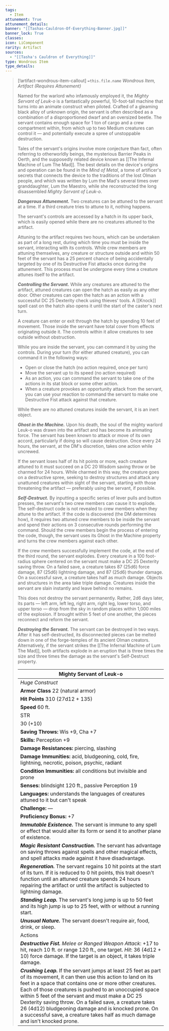 ```yaml
---
tags:
  - Item
attunement: True
attunement_details:
banner: "[[Tashas-Cauldron-Of-Everything-Banner.jpg]]"
banner_lock: True
classes:
icon: LiComponent
rarity: Artifact
sources:
  - "[[Tasha's Cauldron of Everything]]"
type: Wondrous Item
type_details:
---
```

>[!artifact-wondrous-item-callout] `=this.file.name`
>*Wondrous Item, Artifact (Requires Attunement)*
>
>Named for the warlord who infamously employed it, the *Mighty Servant of Leuk-o* is a fantastically powerful, 10-foot-tall machine that turns into an animate construct when piloted. Crafted of a gleaming black alloy of unknown origin, the servant is often described as a combination of a disproportioned dwarf and an oversized beetle. The servant contains enough space for 1 ton of cargo and a crew compartment within, from which up to two Medium creatures can control it — and potentially execute a spree of unstoppable destruction.
>
>Tales of the servant's origins involve more conjecture than fact, often referring to otherworldly beings, the mysterious Barrier Peaks in Oerth, and the supposedly related device known as [[The Infernal Machine of Lum The Mad]]. The best details on the device's origins and operation can be found in the *Mind of Metal*, a tome of artificer's secrets that connects the device to the traditions of the lost Olman people, and which was written by Lum the Mad's several times over granddaughter, Lum the Maestro, while she reconstructed the long disassembled *Mighty Servant of Leuk-o*.
>
>***Dangerous Attunement.*** Two creatures can be attuned to the servant at a time. If a third creature tries to attune to it, nothing happens.
>
>The servant's controls are accessed by a hatch in its upper back, which is easily opened while there are no creatures attuned to the artifact.
>
>Attuning to the artifact requires two hours, which can be undertaken as part of a long rest, during which time you must be inside the servant, interacting with its controls. While crew members are attuning themselves, any creature or structure outside and within 50 feet of the servant has a 25 percent chance of being accidentally targeted by one of its Destructive Fist attacks once during the attunement. This process must be undergone every time a creature attunes itself to the artifact.
>
>***Controlling the Servant.*** While any creatures are attuned to the artifact, attuned creatures can open the hatch as easily as any other door. Other creatures can open the hatch as an action with a successful DC 25 Dexterity check using thieves' tools. A [[Knock]] spell cast on the hatch also opens it until the start of the caster's next turn.
>
>A creature can enter or exit through the hatch by spending 10 feet of movement. Those inside the servant have total cover from effects originating outside it. The controls within it allow creatures to see outside without obstruction.
>
>While you are inside the servant, you can command it by using the controls. During your turn (for either attuned creature), you can command it in the following ways:
>
>* Open or close the hatch (no action required, once per turn)
>* Move the servant up to its speed (no action required)
>* As an action, you can command the servant to take one of the actions in its stat block or some other action.
>* When a creature provokes an opportunity attack from the servant, you can use your reaction to command the servant to make one Destructive Fist attack against that creature.
>
>While there are no attuned creatures inside the servant, it is an inert object.
>
>***Ghost in the Machine.*** Upon his death, the soul of the mighty warlord Leuk-o was drawn into the artifact and has become its animating force. The servant has been known to attack or move of its own accord, particularly if doing so will cause destruction. Once every 24 hours, the servant, at the DM's discretion, takes one action while uncrewed.
>
>If the servant loses half of its hit points or more, each creature attuned to it must succeed on a DC 20 Wisdom saving throw or be charmed for 24 hours. While charmed in this way, the creature goes on a destructive spree, seeking to destroy structures and attack any unattuned creatures within sight of the servant, starting with those threatening the artifact — preferably using the servant, if possible.
>
>***Self-Destruct.*** By inputting a specific series of lever pulls and button presses, the servant's two crew members can cause it to explode. The self-destruct code is not revealed to crew members when they attune to the artifact. If the code is discovered (the DM determines how), it requires two attuned crew members to be inside the servant and spend their actions on 3 consecutive rounds performing the command. Should the crew members begin the process of entering the code, though, the servant uses its Ghost in the Machine property and turns the crew members against each other.
>
>If the crew members successfully implement the code, at the end of the third round, the servant explodes. Every creature in a 100 foot-radius sphere centered on the servant must make a DC 25 Dexterity saving throw. On a failed save, a creature takes 87 (25d6) force damage, 87 (25d6) lightning damage, and 87 (25d6) thunder damage. On a successful save, a creature takes half as much damage. Objects and structures in the area take triple damage. Creatures inside the servant are slain instantly and leave behind no remains.
>
>This does not destroy the servant permanently. Rather, 2d6 days later, its parts — left arm, left leg, right arm, right leg, lower torso, and upper torso — drop from the sky in random places within 1,000 miles of the explosion. If brought within 5 feet of one another, the pieces reconnect and reform the servant.
>
>***Destroying the Servant.*** The servant can be destroyed in two ways. After it has self-destructed, its disconnected pieces can be melted down in one of the forge-temples of its ancient Olman creators. Alternatively, if the servant strikes the [[The Infernal Machine of Lum The Mad]], both artifacts explode in an eruption that is three times the size and three times the damage as the servant's Self-Destruct property.
>
>
>
>| Mighty Servant of Leuk-o |
>| --- |
>| *Huge Construct* |
>| **Armor Class** 22 (natural armor) |
>| **Hit Points** 310 (27d12 + 135) |
>| **Speed** 60 ft. |
>| STR | DEX | CON | INT | WIS | CHA |
>| 30 (+10) | 14 (+2) | 20 (+5) | 1 (-5) | 14 (+2) | 10 (+0) |
>| **Saving Throws:** Wis +9, Cha +7 |
>| **Skills:** Perception +9 |
>| **Damage Resistances:** piercing, slashing |
>| **Damage Immunities:** acid, bludgeoning, cold, fire, lightning, necrotic, poison, psychic, radiant |
>| **Condition Immunities:** all conditions but invisible and prone |
>| **Senses:** blindsight 120 ft., passive Perception 19 |
>| **Languages:** understands the languages of creatures attuned to it but can't speak |
>| **Challenge:** — |
>| **Proficiency Bonus:** +7 |
>| ***Immutable Existence.*** The servant is immune to any spell or effect that would alter its form or send it to another plane of existence. |
>| ***Magic Resistant Construction.*** The servant has advantage on saving throws against spells and other magical effects, and spell attacks made against it have disadvantage. |
>| ***Regeneration.*** The servant regains 10 hit points at the start of its turn. If it is reduced to 0 hit points, this trait doesn't function until an attuned creature spends 24 hours repairing the artifact or until the artifact is subjected to lightning damage. |
>| ***Standing Leap.*** The servant's long jump is up to 50 feet and its high jump is up to 25 feet, with or without a running start. |
>| ***Unusual Nature.*** The servant doesn't require air, food, drink, or sleep. |
>| Actions |
>| ***Destructive Fist.*** *Melee or Ranged Weapon Attack*: +17 to hit, reach 10 ft. or range 120 ft., one target. *Hit*: 36 (4d12 + 10) force damage. If the target is an object, it takes triple damage. |
>| ***Crushing Leap.*** If the servant jumps at least 25 feet as part of its movement, it can then use this action to land on its feet in a space that contains one or more other creatures. Each of those creatures is pushed to an unoccupied space within 5 feet of the servant and must make a DC 25 Dexterity saving throw. On a failed save, a creature takes 26 (4d12) bludgeoning damage and is knocked prone. On a successful save, a creature takes half as much damage and isn't knocked prone. |
>
>